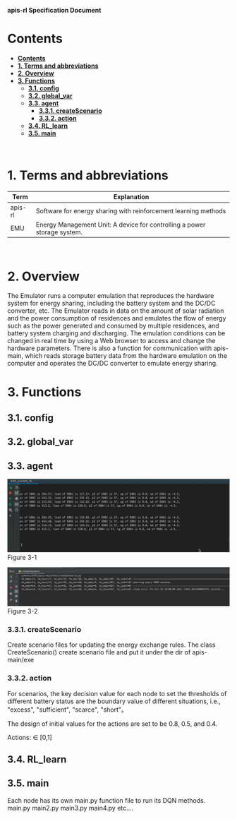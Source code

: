 **apis-rl Specification Document**

# **Contents**
- [**Contents**](#contents)
- [**1. Terms and abbreviations**](#1-terms-and-abbreviations)
- [**2. Overview**](#2-overview)
- [**3. Functions**](#3-functions)
  - [**3.1. config**](#31-config)
  - [**3.2. global_var**](#32-global_var)
  - [**3.3. agent**](#33-agent)
    - [**3.3.1. createScenario**](#331-createScenario)
    - [**3.3.2. action**](#332-action)
  - [**3.4. RL_learn**](#34-rl_learn)
  - [**3.5. main**](#35-main)
<br>

# **1. Terms and abbreviations**

| **Term**  | **Explanation**                                                                                 |
| --------- | ----------------------------------------------------------------------------------------------- |
| apis-rl   | Software for energy sharing with reinforcement learning methods                                 |
| EMU       | Energy Management Unit: A device for controlling a power storage system.                        |

<br>

# **2. Overview**

The Emulator runs a computer emulation that reproduces the hardware system for energy sharing, including the battery system and the DC/DC converter, etc. The Emulator reads in data on the amount of solar radiation and the power consumption of residences and emulates the flow of energy such as the power generated and consumed by multiple residences, and battery system charging and discharging. The emulation conditions can be changed in real time by using a Web browser to access and change the hardware parameters. There is also a function for communication with apis-main, which reads storage battery data from the hardware emulation on the computer and operates the DC/DC converter to emulate energy sharing.


# **3. Functions**
    
## **3.1. config**

## **3.2. global_var**
  
## **3.3. agent**

![](media/media/states.gif)
Figure 3-1

![](media/media/refresh%20scenario.png)
Figure 3-2

### **3.3.1. createScenario**
Create scenario files for updating the energy exchange rules. The class CreateScenario()
create scenario file and put it under the dir of apis-main/exe
<br>

### **3.3.2. action**
For scenarios, the key decision value for each node to set the thresholds of
different battery status are the boundary value of different situations, i.e., 
"excess", "sufficient", "scarce", "short"。

The design of initial values for the actions are set to be 0.8, 0.5, and 0.4.
<p>Actions: &isin; [0,1] </p>






## **3.4. RL_learn**

## **3.5. main**
Each node has its own main.py function file to run its DQN methods.
main.py main2.py main3.py main4.py etc....



